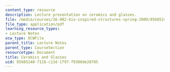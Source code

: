 ```yaml
---
content_type: resource
description: Lecture presentation on ceramics and glasses.
file: /media/courses/16-982-bio-inspired-structures-spring-2009/856852487116c13d1f97f9300de28785_MIT16_982s09_lec07.pdf
file_type: application/pdf
learning_resource_types:
- Lecture Notes
ocw_type: OCWFile
parent_title: Lecture Notes
parent_type: CourseSection
resourcetype: Document
title: Ceramics and Glasses
uid: 85685248-7116-c13d-1f97-f9300de28785
---
```

